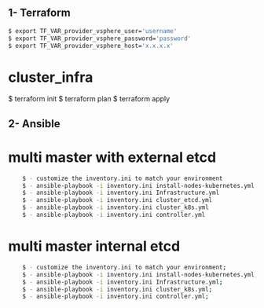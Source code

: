## 1- Terraform

```bash
$ export TF_VAR_provider_vsphere_user='username'
$ export TF_VAR_provider_vsphere_password='password'
$ export TF_VAR_provider_vsphere_host='x.x.x.x'
```
# cluster_infra

$ terraform init 
$ terraform plan
$ terraform apply

## 2- Ansible

# multi master with external etcd 
```bash
    $ - customize the inventory.ini to match your environment
    $ - ansible-playbook -i inventory.ini install-nodes-kubernetes.yml
    $ - ansible-playbook -i inventory.ini Infrastructure.yml
    $ - ansible-playbook -i inventory.ini cluster_etcd.yml
    $ - ansible-playbook -i inventory.ini cluster_k8s.yml
    $ - ansible-playbook -i inventory.ini controller.yml
```
# multi master internal etcd
```bash
    $ - customize the inventory.ini to match your environment;
    $ - ansible-playbook -i inventory.ini install-nodes-kubernetes.yml;
    $ - ansible-playbook -i inventory.ini Infrastructure.yml;
    $ - ansible-playbook -i inventory.ini cluster_k8s.yml;
    $ - ansible-playbook -i inventory.ini controller.yml;
```





